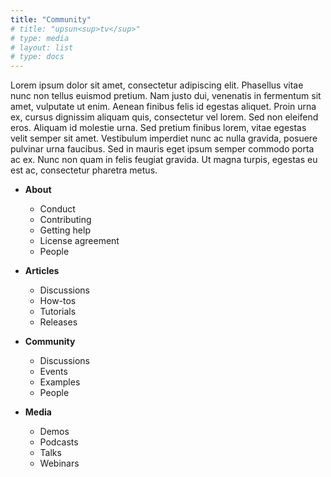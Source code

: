 ```yaml
---
title: "Community"
# title: "upsun<sup>tv</sup>"
# type: media
# layout: list
# type: docs
---
```


Lorem ipsum dolor sit amet, consectetur adipiscing elit. Phasellus vitae nunc non tellus euismod pretium. Nam justo dui, venenatis in fermentum sit amet, vulputate ut enim. Aenean finibus felis id egestas aliquet. Proin urna ex, cursus dignissim aliquam quis, consectetur vel lorem. Sed non eleifend eros. Aliquam id molestie urna. Sed pretium finibus lorem, vitae egestas velit semper sit amet. Vestibulum imperdiet nunc ac nulla gravida, posuere pulvinar urna faucibus. Sed in mauris eget ipsum semper commodo porta ac ex. Nunc non quam in felis feugiat gravida. Ut magna turpis, egestas eu est ac, consectetur pharetra metus.

- **About**
  - Conduct
  - Contributing
  - Getting help
  - License agreement
  - People

- **Articles**
  - Discussions
  - How-tos
  - Tutorials
  - Releases

- **Community**
  - Discussions
  - Events
  - Examples
  - People

- **Media**
  - Demos
  - Podcasts
  - Talks
  - Webinars


<!-- 
<div style="text-align: center; margin-top: 1em;">
{{< hextra/hero-badge link="index.xml" >}}
  <span>RSS Feed</span>
  {{< icon name="rss" attributes="height=14" >}}
{{< /hextra/hero-badge >}}
</div> -->
